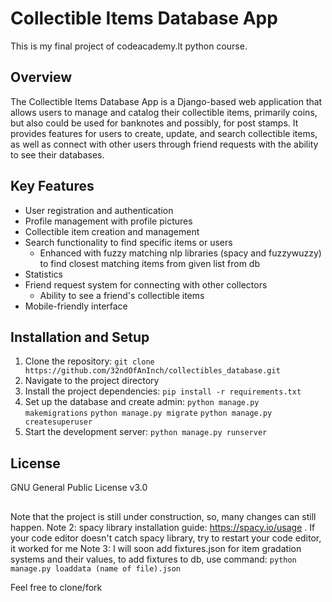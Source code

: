 # Collectible Items Database App
This is my final project of codeacademy.lt python course.
## Overview
The Collectible Items Database App is a Django-based web application that allows users to manage and catalog their collectible items, primarily coins, but also could be used for banknotes and possibly, for post stamps. It provides features for users to create, update, and search collectible items, as well as connect with other users through friend requests with the ability to see their databases.
## Key Features
* User registration and authentication
* Profile management with profile pictures
* Collectible item creation and management
* Search functionality to find specific items or users
  * Enhanced with fuzzy matching nlp libraries (spacy and fuzzywuzzy) to find closest matching items from given list from db
* Statistics
* Friend request system for connecting with other collectors
  * Ability to see a friend's collectible items
* Mobile-friendly interface
## Installation and Setup
1. Clone the repository: 
`git clone https://github.com/32ndOfAnInch/collectibles_database.git`
2. Navigate to the project directory
3. Install the project dependencies: 
`pip install -r requirements.txt`
4. Set up the database and create admin:
`python manage.py makemigrations`
`python manage.py migrate`
`python manage.py createsuperuser`
5. Start the development server:
`python manage.py runserver`
## License
GNU General Public License v3.0
##
Note that the project is still under construction, so, many changes can still happen.
Note 2: spacy library installation guide: https://spacy.io/usage . If your code editor doesn't catch spacy library, try to restart your code editor, it worked for me
Note 3: I will soon add fixtures.json for item gradation systems and their values, to add fixtures to db, use command:
`python manage.py loaddata (name of file).json`

Feel free to clone/fork